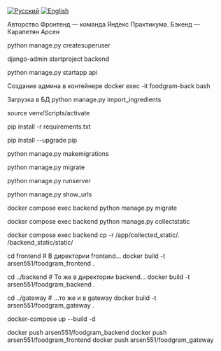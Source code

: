 [![Русский](https://img.shields.io/badge/Language-Русский-blue)](README.md)
[![English](https://img.shields.io/badge/Language-English-blue)](README_EN.md)































Авторство
Фронтенд — команда Яндекс Практикума.
Бэкенд — Карапетян Арсен









python manage.py createsuperuser

django-admin startproject backend  

python manage.py startapp api



Cоздание админа в контейнере 
docker exec -it foodgram-back bash


Загрузка в БД
python manage.py import_ingredients


source venv/Scripts/activate


pip install -r requirements.txt

pip install --upgrade pip

python manage.py makemigrations

python manage.py migrate

python manage.py runserver


python manage.py show_urls


docker compose exec backend python manage.py migrate

docker compose exec backend python manage.py collectstatic

docker compose exec backend cp -r /app/collected_static/. /backend_static/static/


cd frontend  # В директории frontend...
docker build -t arsen551/foodgram_frontend . 

cd ../backend  # То же в директории backend...
docker build -t arsen551/foodgram_backend .

cd ../gateway  # ...то же и в gateway
docker build -t arsen551/foodgram_gateway . 

docker-compose up --build -d

docker push arsen551/foodgram_backend
docker push arsen551/foodgram_frontend
docker push arsen551/foodgram_gateway

